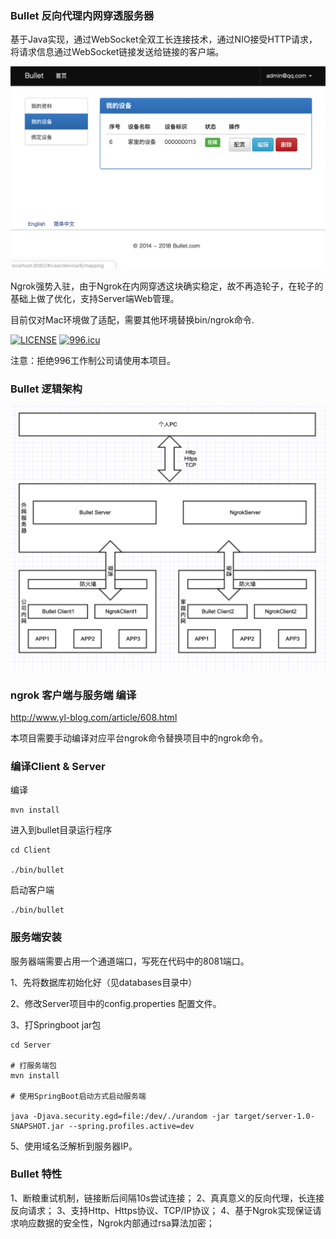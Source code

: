 ### Bullet 反向代理内网穿透服务器

基于Java实现，通过WebSocket全双工长连接技术，通过NIO接受HTTP请求，将请求信息通过WebSocket链接发送给链接的客户端。


![image](docs/images/WX20190411-102621.png)

Ngrok强势入驻，由于Ngrok在内网穿透这块确实稳定，故不再造轮子，在轮子的基础上做了优化，支持Server端Web管理。

目前仅对Mac环境做了适配，需要其他环境替换bin/ngrok命令.

[![LICENSE](https://img.shields.io/badge/license-Anti%20996-blue.svg)](https://github.com/996icu/996.ICU/blob/master/LICENSE)
[![996.icu](https://img.shields.io/badge/link-996.icu-red.svg)](https://996.icu)

注意：拒绝996工作制公司请使用本项目。

### Bullet 逻辑架构


![image](docs/images/WX20190603-173120.png)



### ngrok 客户端与服务端 编译

http://www.yl-blog.com/article/608.html

本项目需要手动编译对应平台ngrok命令替换项目中的ngrok命令。


### 编译Client & Server

编译
```
mvn install
```

进入到bullet目录运行程序
```
cd Client

./bin/bullet

```

启动客户端

```
./bin/bullet
```


### 服务端安装

服务器端需要占用一个通道端口，写死在代码中的8081端口。

1、先将数据库初始化好（见databases目录中）

2、修改Server项目中的config.properties 配置文件。

3、打Springboot jar包

```
cd Server

# 打服务端包
mvn install

# 使用SpringBoot启动方式启动服务端

java -Djava.security.egd=file:/dev/./urandom -jar target/server-1.0-SNAPSHOT.jar --spring.profiles.active=dev
```

5、使用域名泛解析到服务器IP。


### Bullet 特性

1、断粮重试机制，链接断后间隔10s尝试连接；
2、真真意义的反向代理，长连接反向请求；
3、支持Http、Https协议、TCP/IP协议；
4、基于Ngrok实现保证请求响应数据的安全性，Ngrok内部通过rsa算法加密；